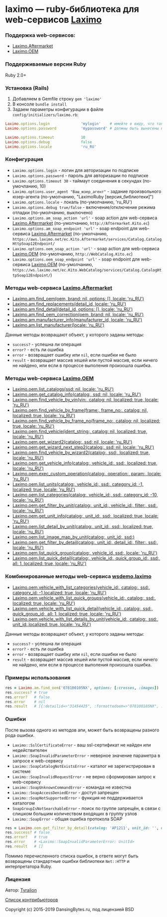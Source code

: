 # laximo — ruby-библиотека для web-сервисов [Laximo](http://laximo.net)

### Поддержка web-сервисов:
  * [Laximo.Aftermarket](http://laximo.net/index.php/%D0%A1%D0%BB%D1%83%D0%B6%D0%B5%D0%B1%D0%BD%D0%B0%D1%8F:%D0%9C%D0%BE%D0%B9_%D1%8F%D0%B7%D1%8B%D0%BA/:Laximo_Web-services:AM:Laximo.Aftermarket)
  * [Laximo.OЕМ](http://laximo.net/index.php/%D0%A1%D0%BB%D1%83%D0%B6%D0%B5%D0%B1%D0%BD%D0%B0%D1%8F:%D0%9C%D0%BE%D0%B9_%D1%8F%D0%B7%D1%8B%D0%BA/:Laximo_Web-services:OEM:Laximo.OEM)

### Поддерживаемые версии Ruby
Ruby 2.0+

### Установка (Rails)
1. Добавляем в Gemfile строку `gem 'laximo'`
2. В консоле `bundle install`
3. Задаем параметры конфигурации в файле `config/initializers/laximo.rb`:
```ruby
Laximo.options.login              'mylogin'    # имейте в виду, что такие параметры
Laximo.options.password           'mypassword' # должны быть вынесены в переменные окружения

Laximo.options.timeout            10
Laximo.options.debug              false
Laximo.options.locale             'ru_RU'
```

### Конфигурация
  * `Laximo.options.login` - логин для авторизации по подписке
  * `Laximo.options.password` - пароль для авторизации по подписке
  * `Laximo.options.timeout 30` - таймаут соединения в секундах (по-умочланию, 10)
  * `Laximo.options.user_agent "Ваш_юзер_агент"` - задание произвольного юзер-агента (по-умолчанию, "LaximoRuby [версия_библиотеки]")
  * `Laximo.options.locale` - локаль (по-умолчанию, 'ru_RU')
  * `Laximo.options.debug true/false` - включение/отключение режима отладки (по-умолчанию, выключено)
  * `Laximo.options.am_soap_action 'url'` - soap action для web-сервиса [Laximo.Aftermarket](http://laximo.net/index.php/Laximo_Web-services:AM:Laximo.Aftermarket) (по-умолчанию, `http://Aftermarket.Kito.ec`)
  * `Laximo.options.am_soap_endpoint 'url'` - soap endpoint для web-сервиса [Laximo.Aftermarket](http://laximo.net/index.php/Laximo_Web-services:AM:Laximo.Aftermarket) (по-умолчанию, `https://aws.laximo.net/ec.Kito.Aftermarket/services/Catalog.CatalogHttpSoap12Endpoint/`
  * `Laximo.options.oem_soap_action 'url'` - soap action для web-сервиса [Laximo.OEM](http://laximo.net/index.php/Laximo_Web-services:OEM:Laximo.OEM) (по-умолчанию, `http://WebCatalog.Kito.ec`)
  * `Laximo.options.oem_soap_endpoint 'url'` - soap endpoint для web-сервиса [Laximo.OEM](http://laximo.net/index.php/Laximo_Web-services:OEM:Laximo.OEM) (по-умолчанию, `https://ws.laximo.net/ec.Kito.WebCatalog/services/Catalog.CatalogHttpSoap12Endpoint/`)

### Методы web-сервиса [Laximo.Aftermarket](https://laximo.ru/am/)
  * [Laximo.am.find_oem(oem, brand: nil, options: [], locale: 'ru_RU')](http://wiki.technologytrade.ru/index.php/Laximo_Web-services:AM:FindOEM)
  * [Laximo.am.find_replacements(detail_id, locale: 'ru_RU')](http://wiki.technologytrade.ru/index.php/Laximo_Web-services:AM:FindReplacements)
  * [Laximo.am.find_detail(detail_id, options: [], locale: 'ru_RU')](http://wiki.technologytrade.ru/index.php/Laximo_Web-services:AM:FindDetail)
  * [Laximo.am.find_oem_correction(oem, brand: nil, locale: 'ru_RU')](http://wiki.technologytrade.ru/index.php/Laximo_Web-services:AM:FindOEMCorrection)
  * [Laximo.am.manufacturer_info(manufacturer_id, locale: 'ru_RU')](http://wiki.technologytrade.ru/index.php/Laximo_Web-services:AM:ManufacturerInfo)
  * [Laximo.am.list_manufacturer(locale: 'ru_RU')](http://wiki.technologytrade.ru/index.php/Laximo_Web-services:AM/ListManufacturer)

Данные методы возвращают объект, у которого заданы методы:

  * `success?` - успешна ли операция
  * `error?` - есть ли ошибка
  * `error` - возвращает ошибку или `nil`, если ошибки не было
  * `result` - возвращает массив хешей или пустой массив, если ничего не найдено, или если в процессе выполения произошла ошибка.

### Методы web-сервиса [Laximo.OEM](https://laximo.ru/oem/)
  * [Laximo.oem.list_catalogs(ssd: nil, locale: 'ru_RU')](http://wiki.technologytrade.ru/index.php/Laximo_Web-services:OEM:ListCatalogs)
  * [Laximo.oem.get_catalog_info(catalog:, ssd: nil, locale: 'ru_RU')](http://wiki.technologytrade.ru/index.php/Laximo_Web-services:OEM:GetCatalogInfo)
  * [Laximo.oem.find_vehicle_by_vin(vin:, catalog: nil, localized: true, locale: 'ru_RU')](http://wiki.technologytrade.ru/index.php/Laximo_Web-services:OEM:FindVehicleByVIN)
  * [Laximo.oem.find_vehicle_by_frame(frame:, frame_no:, catalog: nil, localized: true, locale: 'ru_RU')](http://wiki.technologytrade.ru/index.php/Laximo_Web-services:OEM:FindVehicleByFrame)
  * [Laximo.oem.find_vehicle_by_frame_no(frame_no:, catalog: nil, localized: true, locale: 'ru_RU')](http://wiki.technologytrade.ru/index.php/Laximo_Web-services:OEM:FindVehicleByFrameNo)
  * [Laximo.oem.find_vehicle(ident_string:, catalog: nil, localized: true, locale: 'ru_RU')](http://wiki.technologytrade.ru/index.php/Laximo_Web-services:OEM:FindVehicle)
  * [Laximo.oem.get_wizard2(catalog:, ssd: nil, locale: 'ru_RU')](http://wiki.technologytrade.ru/index.php/Laximo_Web-services:OEM:GetWizard2)
  * [Laximo.oem.get_wizard_next_step2(catalog:, ssd: nil, locale: 'ru_RU')](http://wiki.technologytrade.ru/index.php/Laximo_Web-services:OEM:GetWizardNextStep2)
  * [Laximo.oem.find_vehicle_by_wizard2(catalog:, ssd:, localized: true, locale: 'ru_RU')](http://wiki.technologytrade.ru/index.php/Laximo_Web-services:OEM:FindVehicleByWizard2)
  * [Laximo.oem.get_vehicle_info(catalog:, vehicle_id:, ssd:, localized: true, locale: 'ru_RU')](http://wiki.technologytrade.ru/index.php/Laximo_Web-services:OEM:GetVehicleInfo)
  * [Laximo.oem.exec_custom_operation(catalog:, operation:, param:, locale: 'ru_RU')](http://wiki.technologytrade.ru/index.php/Laximo_Web-services:OEM:ExecCustomOperation)
  * [Laximo.oem.list_units(catalog:, vehicle_id:, ssd:, category_id: -1, localized: true, locale: 'ru_RU')](http://wiki.technologytrade.ru/index.php/Laximo_Web-services:OEM:ListUnits)
  * [Laximo.oem.list_categories(catalog:, vehicle_id:, ssd:, category_id: -10, locale: 'ru_RU')](http://wiki.technologytrade.ru/index.php/Laximo_Web-services:OEM:ListCategories)
  * [Laximo.oem.get_filter_by_unit(catalog:, unit_id:, vehicle_id:, filter:, ssd:, locale: 'ru_RU')](http://wiki.technologytrade.ru/index.php/Laximo_Web-services:OEM:GetFilterByUnit)
  * [Laximo.oem.get_unit_info(catalog:, unit_id:, ssd:, localized: true, locale: 'ru_RU')](http://wiki.technologytrade.ru/index.php/Laximo_Web-services:OEM:GetUnitInfo)
  * [Laximo.oem.list_detail_by_unit(catalog:, unit_id:, ssd:, localized: true, locale: 'ru_RU')](http://wiki.technologytrade.ru/index.php/Laximo_Web-services:OEM:ListDetailByUnit)
  * [Laximo.oem.list_image_map_by_unit(catalog:, unit_id:, ssd:)](http://wiki.technologytrade.ru/index.php/Laximo_Web-services:OEM:ListImageMapByUnit)
  * [Laximo.oem.get_filter_by_detail(catalog:, unit_id:, detail_id:, filter:, ssd:, locale: 'ru_RU')](http://wiki.technologytrade.ru/index.php/Laximo_Web-services:OEM:GetFilterByDetail)
  * [Laximo.oem.list_quick_group(catalog:, vehicle_id, ssd:, locale: 'ru_RU')](http://wiki.technologytrade.ru/index.php/Laximo_Web-services:OEM:ListQuickGroup)
  * [Laximo.oem.list_quick_detail(catalog:, vehicle_id:, quick_group_id:, ssd:, all: 1, localized: true, locale: 'ru_RU')](http://wiki.technologytrade.ru/index.php/Laximo_Web-services:OEM:ListQuickDetail)

### Комбинированные методы web-сервиса [wsdemo.laximo](https://wsdemo.laximo.ru/)
  * [Laximo.oem.vehicle_with_list_categories(vehicle_id:, catalog:, ssd:, category_id: -1,localized: true, locale: 'ru_RU')](https://wsdemo.laximo.ru/index.php?task=qgroups&oem=&useApplicability=1&c=CFIAT84&vid=5182&ssd=$*KwHZ7fzGvYurq5yGiNj16YGVtbKs2tne3czfwZ-1joOPqt69zN_IipmehZi1g4Dy5uaq2dze29rd34KIldrY296ViYKD3cnSq97d3pWOjJbt08a0h4KCn4Kt3YvCxJmDm4mruZOK3NvJhY-ygoSq3NuKipHc2pOFj6rckd_Tzp-Crd3ZlICZwfyR3trc2d7a3d6CjJCVnIiEgomBiu3Sz6va2t3Z0tjai8LZjoufrNna3dYAAAAAeCpr2w$)
  * [Laximo.oem.vehicle_with_list_quick_groups(vehicle_id:, catalog:, ssd:, localized: true, locale: 'ru_RU')](https://wsdemo.laximo.ru/index.php?task=vehicle&c=CFIAT84&vid=5182&ssd=$*KwGFsaCa4df398Da1ISptd3J6e7whoWCgZCDncPp0t_T9oLhkIOU1sXC2cTp39yuurr2hYCCh4aBg97UyYaEh4LJ1d7fgZWO94KBgsnS0Mqxj5ro297ew97xgdeemMXfx9X35c_WgIeV2dPu3tj2gIfW1s2Ahs_Z0_aAzYOPksPe8YGFyNzFnaDNgoaAhYKGgYLe0MzJwNTY3tXd1rGOk_eGhoGFjoSG156F0tfD8IWGgYoAAAAAbHr5DQ$)
  * [Laximo.oem.vehicle_with_list_quick_detail(vehicle_id:, catalog:, ssd:, quick_group_id:, all: 1, localized: true, locale: 'ru_RU')](https://wsdemo.laximo.ru/index.php?task=qgroups&c=CFIAT84&vid=5182&ssd=$*KwEbLz4Ef0lpaV5ESho3K0NXd3BuGBscHw4dA113TEFNaBx_Dh0KSFtcR1p3QUIwJCRoGx4cGRgfHUBKVxgaGRxXS0BBHwsQaRwfHFdMTlQvEQR2RUBAXUBvH0kABltBWUtpe1FIHhkLR01wQEZoHhlISFMeGFFHTWgeUx0RDF1Abx8bVkJbAz5THBgeGxwYHxxATlJXXkpGQEtDSC8QDWkYGB8bEBoYSQAbTEldbhsYHxQAAAAAnyRrTQ$&gid=2)
  * [Laximo.oem.vehicle_with_list_details_by_unit(vehicle_id:, catalog:, ssd:, unit_id:,localized: true, locale: 'ru_RU')](https://wsdemo.laximo.ru/index.php?task=unit&c=CFIAT84&vid=5182&uid=38255&gid=2&cid=10301&ssd=$*KwEBNSQeZVNzc0ReUAAtMVlNbWp0AgEGBRQHGUdtVltXcgZlFAcQUkFGXUBtW1gqPj5yAQQGAwIFB1pQTQIAAwZNUVleCQwdcwJLV1xeWkIYJEwDAEtQUktqWAw7FVxcQVxzAAxJDhYRRVd1Z01XW1ADCh1sXFp0AgYNAVtTSE1VR0RsUVpTKlVIAExcUHMDS1oFCgxbcgQGTV9DRCpVTQMDAAEDAgQHWlQGQVdDXUBbWlkPJEhNQVJGQ21WWA4kSU1BUkdsUVpTKlQGR1NXWFZxWlMPJEkDAQUFHAIFSR8KEUd7UXQACgcCXxoOUkBcVV1GUHdZGg5WWlxXX1dqWQUkSAQDBwwGBwxJEwEZQXIHBAMLAAAAAGAPcDM$&coi=2&fromTask=qdetails)

Данные методы возвращают объект, у которого заданы методы:

  * `success?` - успешна ли операция
  * `error?` - есть ли ошибка
  * `error` - возвращает ошибку или `nil`, если ошибки не было
  * `result` - возвращает массив хешей или пустой массив, если ничего не найдено, или если в процессе выполения произошла ошибка.

### Примеры использования
```ruby
res = Laximo.am.find_oem('078100105NX', options: [:crosses, :images])
res.success? # true
res.error?   # false
res.error    # nil
res.result   # [{:detailid=>"31454425", :formattedoem=>"078100105NX", :manufacturer=>"SEAT", ...]
```

### Ошибки
После вызова одного из методов апи, может быть возвращены разного рода ошибки.
  * `Laximo::SslCertificateError` - ваш ssl-сертификат не найден или недействителен
  * `Laximo::SoapInvalidParameterError` - неверное значение параметра в запросе к web-сервису
  * `Laximo::SoapCatalogNotExistsError` - каталог не зарегистрирован в системе
  * `Laximo::SoapInvalidRequestError` - не верно сформирован запрос к web-сервису
  * `Laximo::SoapUnknownCommandError` - команда не известна
  * `Laximo::SoapAccessDeniedError` - доступ запрещен
  * `Laximo::SoapNotSupportedError` - функция не поддерживается каталогом
  * `SoapGroupIsNotSearchableError` - поиск по группе запрещён, в связи с слишком большим количеством входящих в группу узлов
  * `Laximo::SoapError` - общая ошибка протокола SOAP

```ruby
res = Laximo.oem.get_filter_by_detail(catalog: 'AP1211', unit_id: '', detail_id: '', filter: '')
res.success? # false
res.error?   # true
res.error    # <Laximo::SoapInvalidParameterError: UnitId>
res.result   # []
```

Помимо перечисленного списка ошибок, в ответе могут быть возвращены стандартные ошибки библиотеки `Net::HTTP` и интерпретатора Ruby.

### Лицензия

Автор: [Tyralion](mailto:piliaiev@gmail.com)

[Список контрибьюторов](https://github.com/dancingbytes/laximo/graphs/contributors)

Copyright (c) 2015-2019 DansingBytes.ru, под лицензией BSD
